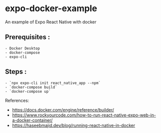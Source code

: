 # expo-docker-example

An example of Expo React Native with docker
## Prerequisites : 
    - Docker Desktop
    - docker-compose
    - expo-cli

## Steps :
    - `npx expo-cli init react_native_app --npm`
    - `docker-compose build`
    - `docker-compose up`
References:
- https://docs.docker.com/engine/reference/builder/
- https://www.rockyourcode.com/how-to-run-react-native-expo-web-in-a-docker-container/
- https://haseebmajid.dev/blog/running-react-native-in-docker
